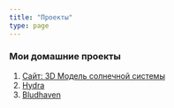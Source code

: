 ```yaml
---
title: "Проекты"
type: page
---
```



### Мои домашние проекты

1. [Сайт: 3D Mодель солнечной системы](/projects/3dss/)
2. [Hydra](/projects/hydra/)
3. [Bludhaven](/projects/bludhaven/)
